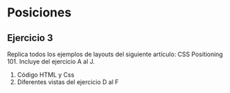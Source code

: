 # Posiciones

## Ejercicio 3


Replica todos los ejemplos de layouts del siguiente artículo: CSS Positioning 101. Incluye del ejercicio A al J. 

1. Código HTML y Css
2. Diferentes vistas del ejercicio D al F 